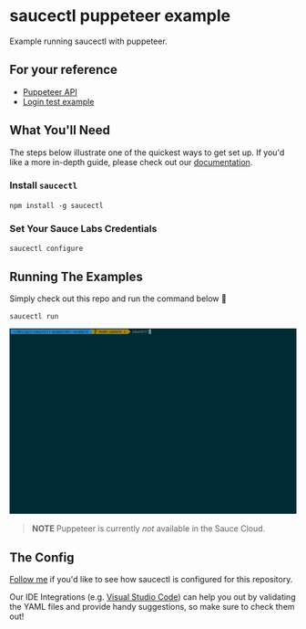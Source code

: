 # saucectl puppeteer example

Example running saucectl with puppeteer.

## For your reference

* [Puppeteer API](https://github.com/puppeteer/puppeteer/blob/v10.2.0/docs/api.md)
* [Login test example](./tests/more.complext.test.js)

## What You'll Need

The steps below illustrate one of the quickest ways to get set up. If you'd like a more in-depth guide, please check out
our [documentation](https://docs.saucelabs.com/testrunner-toolkit/installation).

### Install `saucectl`

```shell
npm install -g saucectl
```

### Set Your Sauce Labs Credentials

```shell
saucectl configure
```

## Running The Examples

Simply check out this repo and run the command below :rocket:

```shell
saucectl run
```

![run example](assets/run.gif)

> **NOTE** Puppeteer is currently *not* available in the Sauce Cloud.

## The Config

[Follow me](.sauce/config.yml) if you'd like to see how saucectl is configured for this repository. 

Our IDE Integrations (e.g. [Visual Studio Code](https://docs.saucelabs.com/testrunner-toolkit/ide-integrations/vscode)) can help you out by validating the YAML files and provide handy suggestions, so make sure to check them out!
